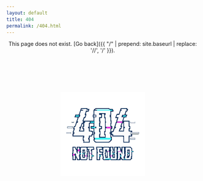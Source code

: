 ```yaml
---
layout: default
title: 404
permalink: /404.html
---
```


<center>

This page does not exist. [Go back]({{ "/" | prepend: site.baseurl | replace: '//', '/' }}).

<div style="margin: 20% auto">

![](/assets/404.gif)

</center>